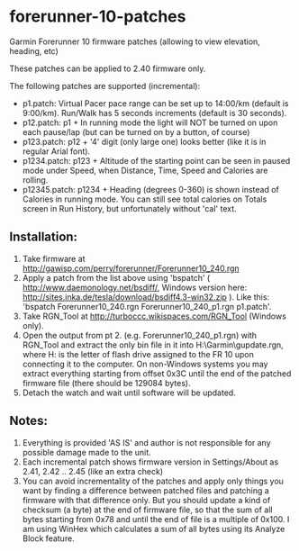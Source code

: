 forerunner-10-patches
=====================

Garmin Forerunner 10 firmware patches (allowing to view elevation, heading, etc)

These patches can be applied to 2.40 firmware only.

The following patches are supported (incremental):
* p1.patch: Virtual Pacer pace range can be set up to 14:00/km (default is 9:00/km). Run/Walk has 5 seconds increments (default is 30 seconds).
* p12.patch: p1 + In running mode the light will NOT be turned on upon each pause/lap (but can be turned on by a button, of course)
* p123.patch: p12 + '4' digit (only large one) looks better (like it is in regular Arial font).
* p1234.patch: p123 + Altitude of the starting point can be seen in paused mode under Speed, when Distance, Time, Speed and Calories are rolling.
* p12345.patch: p1234 + Heading (degrees 0-360) is shown instead of Calories in running mode. You can still see total calories on Totals screen in Run History, but unfortunately without 'cal' text.

Installation:
-------------

1. Take firmware at http://gawisp.com/perry/forerunner/Forerunner10_240.rgn
2. Apply a patch from the list above using 'bspatch' ( http://www.daemonology.net/bsdiff/, Windows version here: http://sites.inka.de/tesla/download/bsdiff4.3-win32.zip ). Like this: 'bspatch Forerunner10_240.rgn Forerunner10_240_p1.rgn p1.patch'.
3. Take RGN_Tool at http://turboccc.wikispaces.com/RGN_Tool (Windows only).
4. Open the output from pt 2. (e.g. Forerunner10_240_p1.rgn) with RGN_Tool and extract the only bin file in it into H:\Garmin\gupdate.rgn, where H: is the letter of flash drive assigned to the FR 10 upon connecting it to the computer. On non-Windows systems you may extract everything starting from offset 0x3C until the end of the patched firmware file (there should be 129084 bytes).
5. Detach the watch and wait until software will be updated.


Notes:
------

1. Everything is provided 'AS IS' and author is not responsible for any possible damage made to the unit.
2. Each incremental patch shows firmware version in Settings/About as 2.41, 2.42 .. 2.45 (like an extra check)
3. You can avoid incrementality of the patches and apply only things you want by finding a difference between patched files and patching a firmware with that difference only. But you should update a kind of checksum (a byte) at the end of firmware file, so that the sum of all bytes starting from 0x78 and until the end of file is a multiple of 0x100. I am using WinHex which calculates a sum of all bytes using its Analyze Block feature.

